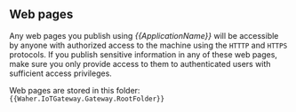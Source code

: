 ﻿Web pages
-----------------

Any web pages you publish using *{{ApplicationName}}* will be accessible by anyone with authorized access to the machine using the `HTTTP` and 
`HTTPS` protocols. If you publish sensitive information in any of these web pages, make sure you only provide access to them to authenticated users
with sufficient access privileges.

Web pages are stored in this folder: `{{Waher.IoTGateway.Gateway.RootFolder}}`
